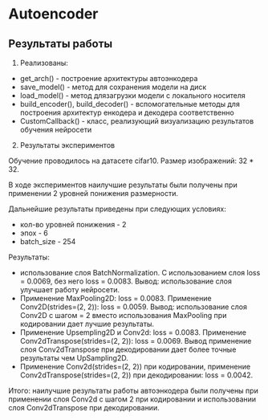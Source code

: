 # Autoencoder
## Результаты работы

1. Реализованы:

- get_arch() - построение архитектуры автоэнкодера
- save_model() - метод для сохранения модели на диск
- load_model() - метод длязагрузки модели с локального носителя
- build_encoder(), build_decoder() - вспомогательные методы для построения архитектур енкодера и декодера соответственно
- CustomCallback() - класс, реализующий визуализацию результатов обучения нейросети

2. Результаты экспериментов

Обучение проводилось на датасете cifar10. Размер изображений: 32 * 32.

В ходе экспериментов наилучшие результаты были получены при применении 2 уровней понижения размерности.

Дальнейшие результаты приведены при следующих условиях:

- кол-во уровней понижения - 2
- эпох - 6
- batch_size - 254

Результаты:

- использование слоя BatchNormalization. С использованием слоя loss = 0.0069, без него loss = 0.0083. Вывод: использование слоя улучшает работу нейросети.
- Применение MaxPooling2D: loss = 0.0083. Применение Conv2D(strides=(2, 2)): loss = 0.0059. Вывод: использование слоя Conv2D с шагом = 2 вместо использования MaxPooling при кодировании дает лучшие результаты.
- Применение Upsempling2D и Conv2d: loss = 0.0083. Применение Conv2dTranspose(strides=(2, 2)): loss = 0.0069. Вывод применение слоя Conv2dTranspose при декодировании дает более точные результаты чем UpSampling2D.
- Применение Conv2d(strides=(2, 2)) при кодировании, применение Conv2dTranspose(strides=(2, 2)) при декодировании: loss = 0.0042.

Итого: наилучшие результаты работы автоэнкодера были получены при применении слоя Conv2d с шагом 2 при кодировании и использовании слоя Conv2dTranspose при декодировании.

